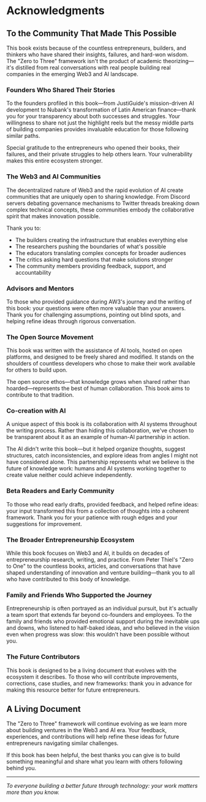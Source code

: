 # Acknowledgments

## To the Community That Made This Possible

This book exists because of the countless entrepreneurs, builders, and thinkers who have shared their insights, failures, and hard-won wisdom. The "Zero to Three" framework isn't the product of academic theorizing—it's distilled from real conversations with real people building real companies in the emerging Web3 and AI landscape.

### Founders Who Shared Their Stories

To the founders profiled in this book—from JustiGuide's mission-driven AI development to Nubank's transformation of Latin American finance—thank you for your transparency about both successes and struggles. Your willingness to share not just the highlight reels but the messy middle parts of building companies provides invaluable education for those following similar paths.

Special gratitude to the entrepreneurs who opened their books, their failures, and their private struggles to help others learn. Your vulnerability makes this entire ecosystem stronger.

### The Web3 and AI Communities

The decentralized nature of Web3 and the rapid evolution of AI create communities that are uniquely open to sharing knowledge. From Discord servers debating governance mechanisms to Twitter threads breaking down complex technical concepts, these communities embody the collaborative spirit that makes innovation possible.

Thank you to:
- The builders creating the infrastructure that enables everything else
- The researchers pushing the boundaries of what's possible
- The educators translating complex concepts for broader audiences
- The critics asking hard questions that make solutions stronger
- The community members providing feedback, support, and accountability

### Advisors and Mentors

To those who provided guidance during AW3's journey and the writing of this book: your questions were often more valuable than your answers. Thank you for challenging assumptions, pointing out blind spots, and helping refine ideas through rigorous conversation.

### The Open Source Movement

This book was written with the assistance of AI tools, hosted on open platforms, and designed to be freely shared and modified. It stands on the shoulders of countless developers who chose to make their work available for others to build upon.

The open source ethos—that knowledge grows when shared rather than hoarded—represents the best of human collaboration. This book aims to contribute to that tradition.

### Co-creation with AI

A unique aspect of this book is its collaboration with AI systems throughout the writing process. Rather than hiding this collaboration, we've chosen to be transparent about it as an example of human-AI partnership in action.

The AI didn't write this book—but it helped organize thoughts, suggest structures, catch inconsistencies, and explore ideas from angles I might not have considered alone. This partnership represents what we believe is the future of knowledge work: humans and AI systems working together to create value neither could achieve independently.

### Beta Readers and Early Community

To those who read early drafts, provided feedback, and helped refine ideas: your input transformed this from a collection of thoughts into a coherent framework. Thank you for your patience with rough edges and your suggestions for improvement.

### The Broader Entrepreneurship Ecosystem

While this book focuses on Web3 and AI, it builds on decades of entrepreneurship research, writing, and practice. From Peter Thiel's "Zero to One" to the countless books, articles, and conversations that have shaped understanding of innovation and venture building—thank you to all who have contributed to this body of knowledge.

### Family and Friends Who Supported the Journey

Entrepreneurship is often portrayed as an individual pursuit, but it's actually a team sport that extends far beyond co-founders and employees. To the family and friends who provided emotional support during the inevitable ups and downs, who listened to half-baked ideas, and who believed in the vision even when progress was slow: this wouldn't have been possible without you.

### The Future Contributors

This book is designed to be a living document that evolves with the ecosystem it describes. To those who will contribute improvements, corrections, case studies, and new frameworks: thank you in advance for making this resource better for future entrepreneurs.

## A Living Document

The "Zero to Three" framework will continue evolving as we learn more about building ventures in the Web3 and AI era. Your feedback, experiences, and contributions will help refine these ideas for future entrepreneurs navigating similar challenges.

If this book has been helpful, the best thanks you can give is to build something meaningful and share what you learn with others following behind you.

---

*To everyone building a better future through technology: your work matters more than you know.*
